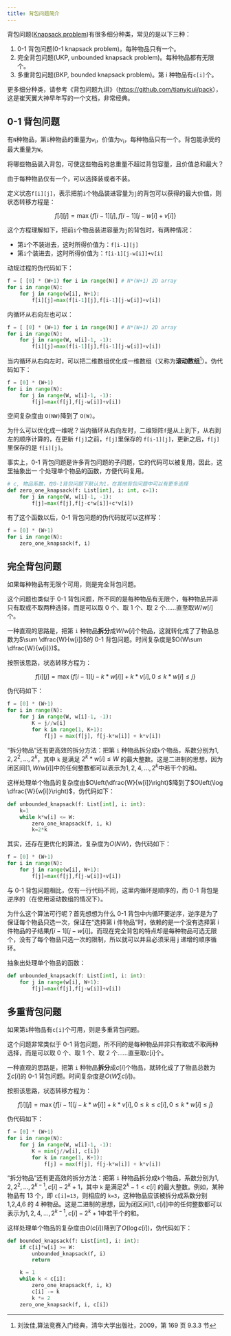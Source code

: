 ```yaml
---
title: 背包问题简介
---
```


背包问题([Knapsack problem](https://en.wikipedia.org/wiki/Knapsack_problem))有很多细分种类，常见的是以下三种：

1. 0-1 背包问题(0-1 knapsack problem)。每种物品只有一个。
1. 完全背包问题(UKP, unbounded knapsack problem)。每种物品都有无限个。
1. 多重背包问题(BKP, bounded knapsack problem)。第 i 种物品有`c[i]`个。

更多细分种类，请参考《背包问题九讲》（<https://github.com/tianyicui/pack>），这是崔天翼大神早年写的一个文档，非常经典。

## 0-1 背包问题

有`N`种物品，第`i`种物品的重量为`w`<sub>i</sub>，价值为`v`<sub>i</sub>，每种物品只有一个。背包能承受的最大重量为`W`。

将哪些物品装入背包，可使这些物品的总重量不超过背包容量，且价值总和最大？

由于每种物品仅有一个，可以选择装或者不装。

定义状态`f[i][j]`，表示把前`i`个物品装进容量为`j`的背包可以获得的最大价值，则状态转移方程是：

$$f[i][j]=\max\left\{f[i-1][j], f[i-1][j-w[i]+v[i]\right\}$$

这个方程理解如下，把前`i`个物品装进容量为`j`的背包时，有两种情况：

- 第`i`个不装进去，这时所得价值为：`f[i-1][j]`
- 第`i`个装进去，这时所得价值为：`f[i-1][j-w[i]]+v[i]`

动规过程的伪代码如下：

```python
f = [ [0] * (W+1) for i in range(N)] # N*(W+1) 2D array
for i in range(N):
    for j in range(w[i], W+1):
        f[i][j]=max(f[i-1][j],f[i-1][j-w[i]]+v[i])
```

内循环从右向左也可以：

```python
f = [ [0] * (W+1) for i in range(N)] # N*(W+1) 2D array
for i in range(N):
    for j in range(W, w[i]-1, -1):
        f[i][j]=max(f[i-1][j],f[i-1][j-w[i]]+v[i])
```

当内循环从右向左时，可以把二维数组优化成一维数组（又称为**滚动数组**[^1]）。伪代码如下：

```python
f = [0] * (W+1)
for i in range(N):
    for j in range(W, w[i]-1, -1):
        f[j]=max(f[j],f[j-w[i]]+v[i])
```

空间复杂度由 `O(NW)`降到了 `O(W)`。

为什么可以优化成一维呢？当内循环从右向左时，二维矩阵`f`是从上到下，从右到左的顺序计算的，在更新 `f[j]`之前，`f[j]`里保存的 `f[i-1][j]`，更新之后，`f[j]`里保存的是 `f[i][j]`。

事实上，0-1 背包问题是许多背包问题的子问题，它的代码可以被复用，因此，这里抽象出一
个处理单个物品的函数，方便代码复用。

```python
# c, 物品系数，在0-1背包问题下默认为1，在其他背包问题中可以有更多选择
def zero_one_knapsack(f: List[int], i: int, c=1):
    for j in range(W, w[i]-1, -1):
        f[j]=max(f[j],f[j-c*w[i]]+c*v[i])
```

有了这个函数以后，0-1 背包问题的伪代码就可以这样写：

```python
f = [0] * (W+1)
for i in range(N):
    zero_one_knapsack(f, i)
```

## 完全背包问题

如果每种物品有无限个可用，则是完全背包问题。

这个问题也类似于 0-1 背包问题，所不同的是每种物品有无限个，每种物品并非只有取或不取两种选择，而是可以取 0 个、取 1 个、取 2 个……直至取$W/w[i]$个。

一种直观的思路是，把第 `i` 种物品**拆分**成$W/w[i]$个物品，这就转化成了了物品总数为$\sum \dfrac{W}{w[i]}$的 0-1 背包问题。时间复杂度是$O(W\sum \dfrac{W}{w[i]})$。

按照该思路，状态转移方程为：

$$f[i][j]=\max\left\{f[i-1][j-k*w[i]]+k*v[i], 0 \leq k*w[i] \leq j\right\}$$

伪代码如下：

```python
f = [0] * (W+1)
for i in range(N):
    for j in range(W, w[i]-1, -1):
        K = j//w[i]
        for k in range(1, K+1):
            f[j] = max(f[j], f[j-k*w[i]] + k*v[i])
```

“拆分物品”还有更高效的拆分方法：把第 `i` 种物品拆分成`k`个物品，系数分别为$1,2,2^2,...,2^k$，其中 `k` 是满足 $2^k*w[i] \leq W$ 的最大整数。这是二进制的思想，因为闭区间$[1, W/w[i]]$中的任何整数都可以表示为$1, 2, 4, ..., 2^k$中若干个的和。

这样处理单个物品的复杂度由$O\left(\dfrac{W}{w[i]}\right)$降到了$O\left(\log \dfrac{W}{w[i]}\right)$，伪代码如下：

```python
def unbounded_knapsack(f: List[int], i: int):
    k=1
    while k*w[i] <= W:
        zero_one_knapsack(f, i, k)
        k=2*k
```

其实，还存在更优化的算法，复杂度为$O(NW)$，伪代码如下：

```python
f = [0] * (W+1)
for i in range(N):
    for j in range(w[i], W+1):
        f[j]=max(f[j],f[j-w[i]]+v[i])
```

与 0-1 背包问题相比，仅有一行代码不同，这里内循环是顺序的，而 0-1 背包是逆序的（在使用滚动数组的情况下）。

为什么这个算法可行呢？首先想想为什么 0-1 背包中内循环要逆序，逆序是为了保证每个物品只选一次，保证在“选择第 i 件物品”时，依赖的是一个没有选择第 i 件物品的子结果$f[i-1][j-w[i]]$。而现在完全背包的特点却是每种物品可选无限个，没有了每个物品只选一次的限制，所以就可以并且必须采用 j 递增的顺序循环。

抽象出处理单个物品的函数：

```python
def unbounded_knapsack(f: List[int], i: int):
    for j in range(w[i], W+1):
        f[j]=max(f[j],f[j-w[i]]+v[i])
```

## 多重背包问题

如果第`i`种物品有`c[i]`个可用，则是多重背包问题。

这个问题非常类似于 0-1 背包问题，所不同的是每种物品并非只有取或不取两种选择，而是可以取 0 个、取 1 个、取 2 个……直至取$c[i]$个。

一种直观的思路是，把第 `i` 种物品**拆分**成$c[i]$个物品，就转化成了了物品总数为$\sum c[i]$的 0-1 背包问题。时间复杂度是$O(W\sum c[i])$。

按照该思路，状态转移方程为：

$$f[i][j]=\max\left\{f[i-1][j-k*w[i]]+k*v[i], 0 \leq k \leq c[i], 0 \leq k*w[i] \leq j\right\}$$

伪代码如下：

```python
f = [0] * (W+1)
for i in range(N):
    for j in range(W, w[i]-1, -1):
        K = min(j//w[i], c[i])
        for k in range(1, K+1):
            f[j] = max(f[j], f[j-k*w[i]] + k*v[i])
```

“拆分物品”还有更高效的拆分方法：把第 `i` 种物品拆分成`k`个物品，系数分别为$1,2,2^2,...,2^{k-1},c[i]-2^k+1$，其中 `k` 是满足$2^k-1<c[i]$ 的最大整数。例如，某种物品有 13 个，即 `c[i]=13`，则相应的 `k=3`，这种物品应该被拆分成系数分别 1,2,4,6 的 4 种物品。这是二进制的思想，因为闭区间$[1, c[i]]$中的任何整数都可以表示为$1, 2, 4, ..., 2^{k-1},c[i]-2^k+1$中若干个的和。

这样处理单个物品的复杂度由$O(c[i])$降到了$O(\log c[i])$，伪代码如下：

```python
def bounded_knapsack(f: List[int], i: int):
    if c[i]*w[i] >= W:
        unbounded_knapsack(f, i)
        return

    k = 1
    while k < c[i]:
        zero_one_knapsack(f, i, k)
        c[i] -= k
        k *= 2
    zero_one_knapsack(f, i, c[i])
```

[^1]: 刘汝佳,算法竞赛入门经典，清华大学出版社，2009，第 169 页 9.3.3 节
